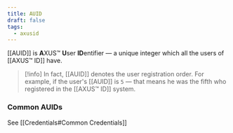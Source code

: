 ```yaml
---
title: AUID
draft: false
tags:
  - axusid
---
```

[[AUID]] is **A**XUS™ **U**ser **ID**entifier — a unique integer which all the users of [[AXUS™ ID]] have.

> [!info]
> In fact, [[AUID]] denotes the user registration order. For example, if the user's [[AUID]] is `5` — that means he was the fifth who registered in the [[AXUS™ ID]] system.
### Common AUIDs
See [[Credentials#Common Credentials]]